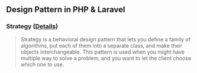## Design Pattern in PHP & Laravel

### Strategy ([Details](Strategy-Design-Pattern/Strategy-Pattern-Details.md))
>Strategy is a behavioral design pattern that lets you define a family of algorithms,
put each of them into a separate class, and make their objects interchangeable. This pattern is used when you might have multiple way to solve a problem, and you want to let the client choose which one to use.
